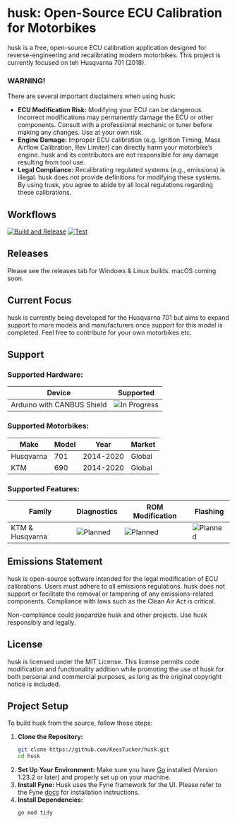﻿# husk: Open-Source ECU Calibration for Motorbikes

husk is a free, open-source ECU calibration application designed for reverse-engineering and recalibrating modern motorbikes. This project is currently focused on teh Husqvarna 701 (2018).

### WARNING!

There are several important disclaimers when using husk:

- **ECU Modification Risk:** Modifying your ECU can be dangerous. Incorrect modifications may permanently damage the ECU or other components. Consult with a professional mechanic or tuner before making any changes. Use at your own risk.
- **Engine Damage:** Improper ECU calibration (e.g. Ignition Timing, Mass Airflow Calibration, Rev Limiter) can directly harm your motorbike’s engine. husk and its contributors are not responsible for any damage resulting from tool use.
- **Legal Compliance:** Recalibrating regulated systems (e.g., emissions) is illegal. husk does not provide definitions for modifying these systems. By using husk, you agree to abide by all local regulations regarding these calibrations.

## Workflows
[![Build and Release](https://github.com/KeesTucker/husk/actions/workflows/build-release.yml/badge.svg)](https://github.com/KeesTucker/husk/actions/workflows/build-release.yml)
[![Test](https://github.com/KeesTucker/husk/actions/workflows/test.yml/badge.svg)](https://github.com/KeesTucker/husk/actions/workflows/test.yml)

## Releases
Please see the releases tab for Windows & Linux builds. macOS coming soon.

## Current Focus

husk is currently being developed for the Husqvarna 701 but aims to expand support to more models and manufacturers once support for this model is completed. Feel free to contribute for your own motorbikes etc.

## Support
### Supported Hardware:
  | Device                     | Supported                                                                |
  |----------------------------|--------------------------------------------------------------------------|
  | Arduino with CANBUS Shield | ![In Progress](https://badgen.net/badge/color/In%20Progress/blue?label=) |

### Supported Motorbikes:
  | Make      | Model | Year      | Market |
  |-----------|-------|-----------|--------|
  | Husqvarna | 701   | 2014-2020 | Global |
  | KTM       | 690   | 2014-2020 | Global |

### Supported Features:
| Family          | Diagnostics                                                      | ROM Modification                                                 | Flashing                                                         |
|-----------------|------------------------------------------------------------------|------------------------------------------------------------------|------------------------------------------------------------------|
| KTM & Husqvarna | ![Planned](https://badgen.net/badge/color/Planned/purple?label=) | ![Planned](https://badgen.net/badge/color/Planned/purple?label=) | ![Planned](https://badgen.net/badge/color/Planned/purple?label=) |

## Emissions Statement

husk is open-source software intended for the legal modification of ECU calibrations. Users must adhere to all emissions regulations. husk does not support or facilitate the removal or tampering of any emissions-related components. Compliance with laws such as the Clean Air Act is critical.

Non-compliance could jeopardize husk and other projects. Use husk responsibly and legally.

## License

husk is licensed under the MIT License. This license permits code modification and functionality addition while promoting the use of husk for both personal and commercial purposes, as long as the original copyright notice is included.

## Project Setup

To build husk from the source, follow these steps:

1. **Clone the Repository:**
   ```bash
   git clone https://github.com/KeesTucker/husk.git
   cd husk
   ```
2. **Set Up Your Environment:**
   Make sure you have [Go](https://golang.org/dl/) installed (Version 1.23.2 or later) and properly set up on your machine.
3. **Install Fyne:**
   Husk uses the Fyne framework for the UI. Please refer to the Fyne [docs]((https://docs.fyne.io/started/)) for installation instructions.
4. **Install Dependencies:**
   ```bash
   go mod tidy
   ```
